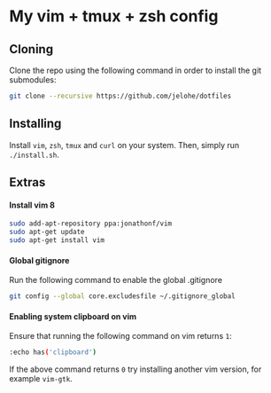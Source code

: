 # My vim + tmux + zsh config

## Cloning
Clone the repo using the following command in order to install the git submodules:
```sh
git clone --recursive https://github.com/jelohe/dotfiles
```

## Installing
Install `vim`, `zsh`, `tmux` and `curl` on your system.
Then, simply run `./install.sh`.

## Extras
#### Install vim 8
```sh
sudo add-apt-repository ppa:jonathonf/vim
sudo apt-get update
sudo apt-get install vim

```

#### Global gitignore
Run the following command to enable the global .gitignore
```sh
git config --global core.excludesfile ~/.gitignore_global
```

#### Enabling system clipboard on vim
Ensure that running the following command on vim returns `1`:

```sh
:echo has('clipboard')
```
If the above command returns `0` try installing another vim version, for example `vim-gtk`.
